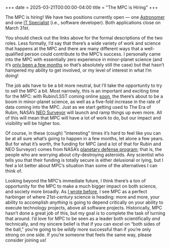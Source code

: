 +++
date = 2025-03-21T00:00:00-04:00
title = "The MPC is Hiring"
+++

The MPC is hiring! We have two positions currently open — one
[Astronomer][astro] and one [IT Specialist][dev] (i.e., software developer).
Both applications close on March 31st.

[astro]: https://trustcareers.si.edu/en/postings/64e9c581-1659-42a8-aee1-05bd867bdd63
[dev]: https://trustcareers.si.edu/en/postings/dde574e5-5d74-432a-b7e1-06ccfd4a7f2c

<!-- more -->

You should check out the links above for the formal descriptions of the two
roles. Less formally, I’d say that there’s a wide variety of work and science
that happens at the MPC and there are many different ways that a well-qualified
person could contribute to the MPC’s success. I personally came into the MPC
with essentially zero experience in minor-planet science (and it’s [only been a
few months][1] so that’s absolutely still the case) but that hasn’t hampered my
ability to get involved, or my level of interest in what I’m doing!

[1]: @/2025/the-next-chapter.md

The job ads have to be a bit more neutral, but I’ll take the opportunity to try
to sell the MPC a bit. Most narrowly, this is an important and exciting time for
the MPC: with Rubin/LSST coming online [soon][rsched], the there’s about to be a
boom in minor-planet science, as well as a five-fold increase in the rate of
data coming into the MPC. Just as we start getting used to The Era of Rubin,
NASA’s [NEO Surveyor][neos] will launch and ramp things up even more. All of
this will mean that MPC will have a lot of work to do, but our impact and
visibility will be higher too.

[rsched]: https://www.lsst.org/about/project-status
[neos]: https://science.nasa.gov/mission/neo-surveyor/

Of course, in these (cough) “interesting” times it’s hard to feel like you can
be at all sure what’s going to happen in a few months, let alone a few years.
But for what it’s worth, the funding for MPC (and a lot of that for Rubin and
NEO Surveyor) comes from NASA’s [planetary defense program][pdco]; that is, the
people who are worrying about city-destroying asteroids. Any scientist who tells
you that their funding is totally secure is either delusional or lying, but I
feel a lot better about MPC’s situation than some of the alternatives I can
think of.

[pdco]: https://science.nasa.gov/planetary-defense/

Looking beyond the MPC’s immediate future, I think there’s a ton of opportunity
for the MPC to make a much bigger impact on both science, and society more
broadly. As [I wrote before][1], I see MPC as a perfect harbinger of where
21st-century science is heading: more and more, your ability to accomplish
*anything* is going to depend critically on your ability to execute technology
projects, above all software projects. Historically, MPC hasn’t done a great job
of this, but my goal is to complete the task of turning that around. I’d love
for MPC to be seen as a leader both scientifically *and* technically, and my
sincere belief is that if you can excel on “both sides of the ball,” you’re
going to be *wildly* more successful than if you’re only strong on one side. If
you’re someone that feels the same way, please consider joining us!
